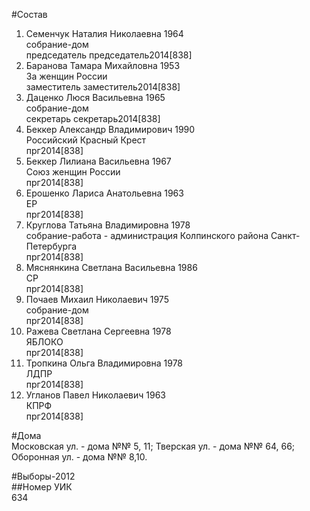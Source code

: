#Состав  
1. Семенчук Наталия Николаевна 1964  
    собрание-дом  
    председатель председатель2014[838]  
2. Баранова Тамара Михайловна 1953  
    За женщин России  
    заместитель заместитель2014[838]  
3. Даценко Люся Васильевна 1965  
    собрание-дом  
    секретарь секретарь2014[838]  
4. Беккер Александр Владимирович 1990  
    Российский Красный Крест  
    прг2014[838]  
5. Беккер Лилиана Васильевна 1967  
    Союз женщин России  
    прг2014[838]  
6. Ерошенко Лариса Анатольевна 1963  
    ЕР  
    прг2014[838]  
7. Круглова Татьяна Владимировна 1978  
    собрание-работа - администрация Колпинского района Санкт-Петербурга  
    прг2014[838]  
8. Мяснянкина Светлана Васильевна 1986  
    СР  
    прг2014[838]  
9. Почаев Михаил Николаевич 1975  
    собрание-дом  
    прг2014[838]  
10. Ражева Светлана Сергеевна 1978  
    ЯБЛОКО  
    прг2014[838]  
11. Тропкина Ольга Владимировна 1978  
    ЛДПР  
    прг2014[838]  
12. Угланов Павел Николаевич 1963  
    КПРФ  
    прг2014[838]  
  
#Дома  
Московская ул. - дома №№ 5, 11; Тверская ул. - дома №№ 64, 66; Оборонная ул. - дома №№ 8,10.  
  
#Выборы-2012  
##Номер УИК  
634  
